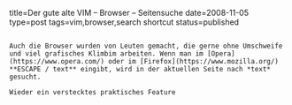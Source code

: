 title=Der gute alte VIM – Browser – Seitensuche
date=2008-11-05
type=post
tags=vim,browser,search shortcut
status=published
~~~~~~

Auch die Browser wurden von Leuten gemacht, die gerne ohne Umschweife und viel grafisches Klimbim arbeiten. Wenn man im [Opera](https://www.opera.com/) oder im [Firefox](https://www.mozilla.org/) **ESCAPE / text** eingibt, wird in der aktuellen Seite nach *text* gesucht.

Wieder ein verstecktes praktisches Feature
